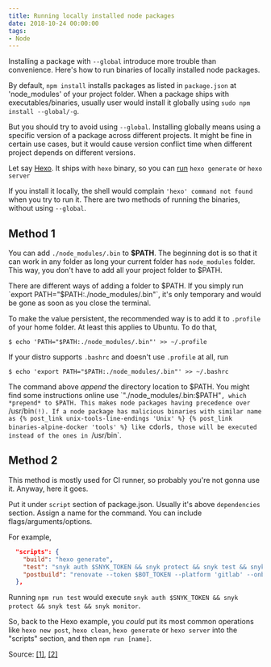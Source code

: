 ```yaml
---
title: Running locally installed node packages
date: 2018-10-24 00:00:00
tags:
- Node
---
```

Installing a package with `--global` introduce more trouble than convenience. Here's how to run binaries of locally installed node packages.

<!-- more -->

By default, `npm install` installs packages as listed in `package.json` at 'node_modules' of your project folder. When a package ships with executables/binaries, usually user would install it globally using `sudo npm install --global/-g`.

But you should try to avoid using `--global`. Installing globally means using a specific version of a package across different projects. It might be fine in certain use cases, but it would cause version conflict time when different project depends on different versions.

Let say [Hexo](https://hexo.io). It ships with `hexo` binary, so you can [run](https://hexo.io/docs/) `hexo generate` or `hexo server`

If you install it locally, the shell would complain `'hexo' command not found` when you try to run it. There are two methods of running the binaries, without using `--global`.

## Method 1

You can add `./node_modules/.bin` to **$PATH**. The beginning dot is so that it can work in any folder as long your current folder has `node_modules` folder. This way, you don't have to add all your project folder to $PATH.

There are different ways of adding a folder to $PATH. If you simply run `export PATH="$PATH:./node_modules/.bin"`, it's only temporary and would be gone as soon as you close the terminal.

To make the value persistent, the recommended way is to add it to `.profile` of your home folder. At least this applies to Ubuntu. To do that,

```shell
$ echo 'PATH="$PATH:./node_modules/.bin"' >> ~/.profile
```

If your distro supports `.bashrc` and doesn't use `.profile` at all, run

```shell
$ echo 'export PATH="$PATH:./node_modules/.bin"' >> ~/.bashrc
```

The command above *append* the directory location to $PATH. You might find some instructions online use `"./node_modules/.bin:$PATH"`, which *prepend* to $PATH. This makes node packages having precedence over `/usr/bin`(!). If a node package has malicious binaries with similar name as {% post_link unix-tools-line-endings 'Unix' %} {% post_link binaries-alpine-docker 'tools' %} like `cd` or `ls`, those will be executed instead of the ones in `/usr/bin`.

## Method 2

This method is mostly used for CI runner, so probably you're not gonna use it. Anyway, here it goes.

Put it under `script` section of package.json. Usually it's above `dependencies` section. Assign a name for the command. You can include flags/arguments/options.

For example,

```json
  "scripts": {
    "build": "hexo generate",
    "test": "snyk auth $SNYK_TOKEN && snyk protect && snyk test && snyk monitor",
    "postbuild": "renovate --token $BOT_TOKEN --platform 'gitlab' --onboarding false --update-lock-files false --labels 'renovate' --recreate-closed true curben/blog"
  },
```

Running `npm run test` would execute `snyk auth $SNYK_TOKEN && snyk protect && snyk test && snyk monitor`.

So, back to the Hexo example, you *could* put its most common operations like `hexo new post`, `hexo clean`, `hexo generate` or `hexo server` into the "scripts" section, and then `npm run [name]`.

Source: [[1]](https://firstdoit.com/no-need-for-globals-using-npm-dependencies-in-npm-scripts-3dfb478908?gi=850cae7e854e), [[2]](http://2ality.com/2016/01/locally-installed-npm-executables.html)
